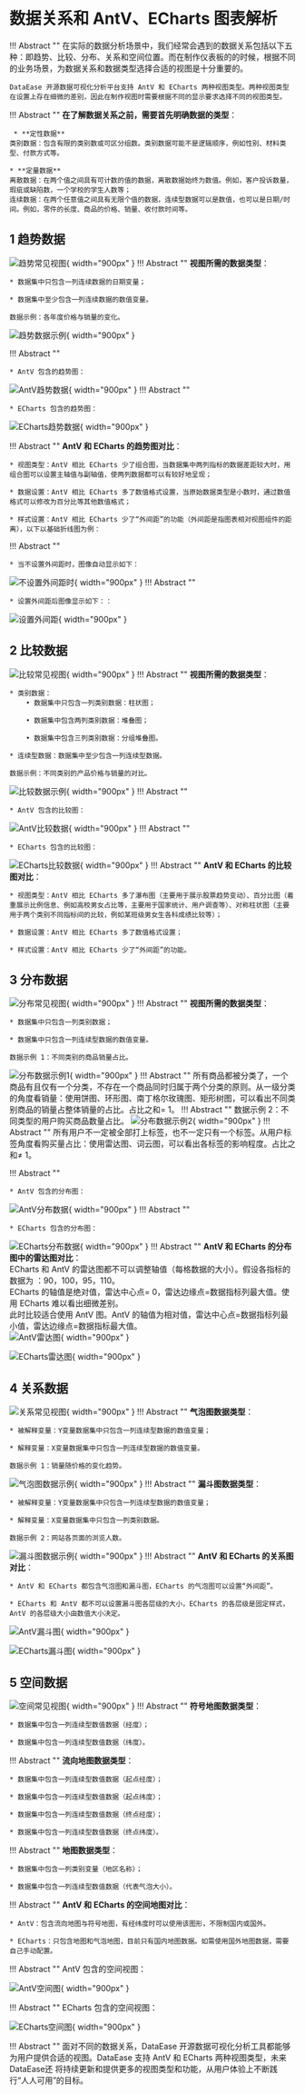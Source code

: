 # 数据关系和 AntV、ECharts 图表解析
!!! Abstract ""
    在实际的数据分析场景中，我们经常会遇到的数据关系包括以下五种：即趋势、比较、分布、关系和空间位置。而在制作仪表板的的时候，根据不同的业务场景，为数据关系和数据类型选择合适的视图是十分重要的。

    DataEase 开源数据可视化分析平台支持 AntV 和 ECharts 两种视图类型。两种视图类型在设置上存在细微的差别，因此在制作视图时需要根据不同的显示要求选择不同的视图类型。

!!! Abstract ""
    **在了解数据关系之前，需要首先明确数据的类型**：  
   
     * **定性数据**  
    类别数据：包含有限的类别数或可区分组数。类别数据可能不是逻辑顺序，例如性别、材料类型、付款方式等。  

    * **定量数据**  
    离散数据：在两个值之间具有可计数的值的数据，离散数据始终为数值。例如，客户投诉数量，瑕疵或缺陷数，一个学校的学生人数等；  
    连续数据：在两个任意值之间具有无限个值的数据，连续型数据可以是数值，也可以是日期/时间。例如，零件的长度、商品的价格、销量、收付款时间等。  

## 1 趋势数据
![趋势常见视图](https://blog.fit2cloud.com/upload/%E5%9B%BE01-ouhv.png){ width="900px" }
!!! Abstract ""
    **视图所需的数据类型**：

    * 数据集中只包含一列连续数据的日期变量；

    * 数据集中至少包含一列连续数据的数值变量。

    数据示例：各年度价格与销量的变化。
![趋势数据示例](https://blog.fit2cloud.com/upload/%E8%A1%A81-tjiv.png){ width="900px" }

!!! Abstract ""

    * AntV 包含的趋势图：

![AntV趋势数据](https://blog.fit2cloud.com/upload/%E5%9B%BE02-txcq.png){ width="900px" }
!!! Abstract ""

    * ECharts 包含的趋势图：

![ECharts趋势数据](https://blog.fit2cloud.com/upload/%E5%9B%BE03-cqfa.png){ width="900px" }

!!! Abstract ""
    **AntV 和 ECharts 的趋势图对比**：

    * 视图类型：AntV 相比 ECharts 少了组合图，当数据集中两列指标的数据差距较大时，用组合图可以设置主轴值与副轴值，使两列数据都可以有较好地呈现；

    * 数据设置：AntV 相比 ECharts 多了数值格式设置，当原始数据类型是小数时，通过数值格式可以修改为百分比等其他数值格式；

    * 样式设置：AntV 相比 ECharts 少了“外间距”的功能（外间距是指图表相对视图组件的距离），以下以基础折线图为例：

!!! Abstract ""

    * 当不设置外间距时，图像自动显示如下：

![不设置外间距时](https://blog.fit2cloud.com/upload/%E5%9B%BE04-qevm.png ){ width="900px" }
!!! Abstract ""

    * 设置外间距后图像显示如下：：

![设置外间距](https://blog.fit2cloud.com/upload/%E5%9B%BE05-xoij.png){ width="900px" }

## 2 比较数据
![比较常见视图](https://blog.fit2cloud.com/upload/%E5%9B%BE06-gdyc.png){ width="900px" }
!!! Abstract ""
    **视图所需的数据类型**：

    * 类别数据：  
        • 数据集中只包含一列类别数据：柱状图；

        • 数据集中包含两列类别数据：堆叠图；

        • 数据集中包含三列类别数据：分组堆叠图。

    * 连续型数据：数据集中至少包含一列连续型数据。

    数据示例：不同类别的产品价格与销量的对比。
![比较数据示例](https://blog.fit2cloud.com/upload/%E8%A1%A82.png){ width="900px" }
!!! Abstract ""

    * AntV 包含的比较图：

![AntV比较数据](https://blog.fit2cloud.com/upload/%E5%9B%BE07-hfpi.png){ width="900px" }
!!! Abstract ""

    * ECharts 包含的比较图：

![ECharts比较数据](https://blog.fit2cloud.com/upload/%E5%9B%BE08-lwzj.png){ width="900px" }
!!! Abstract ""
    **AntV 和 ECharts 的比较图对比**：

    * 视图类型：AntV 相比 ECharts 多了瀑布图（主要用于展示股票趋势变动）、百分比图（着重展示比例信息、例如高校男女占比等，主要用于国家统计、用户调查等）、对称柱状图（主要用于两个类别不同指标间的比较，例如某班级男女生各科成绩比较等）；

    * 数据设置：AntV 相比 ECharts 多了数值格式设置；

    * 样式设置：AntV 相比 ECharts 少了“外间距”的功能。

## 3 分布数据
![分布常见视图](https://blog.fit2cloud.com/upload/%E5%9B%BE09-ptef.png){ width="900px" }
!!! Abstract ""
    **视图所需的数据类型**：

    * 数据集中只包含一列类别数据；

    * 数据集中只包含一列连续型数据的数值变量。

    数据示例 1：不同类别的商品销量占比。
![分布数据示例1](https://blog.fit2cloud.com/upload/%E8%A1%A83.png){ width="900px" }
!!! Abstract ""
    所有商品都被分类了，一个商品有且仅有一个分类，不存在一个商品同时归属于两个分类的原则。从一级分类的角度看销量：使用饼图、环形图、南丁格尔玫瑰图、矩形树图，可以看出不同类别商品的销量占整体销量的占比。占比之和= 1。
!!! Abstract ""
    数据示例 2：不同类型的用户购买商品数量占比。
![分布数据示例2](https://blog.fit2cloud.com/upload/%E8%A1%A84.png){ width="900px" }
!!! Abstract ""
    所有用户不一定被全部打上标签，也不一定只有一个标签。从用户标签角度看购买量占比：使用雷达图、词云图，可以看出各标签的影响程度。占比之和≠ 1。

!!! Abstract ""

    * AntV 包含的分布图：

![AntV分布数据](https://blog.fit2cloud.com/upload/%E5%9B%BE10-nmkw.png){ width="900px" }
!!! Abstract ""

    * ECharts 包含的分布图：

![ECharts分布数据](https://blog.fit2cloud.com/upload/%E5%9B%BE11-qmyy.png){ width="900px" }
!!! Abstract ""
    **AntV 和 ECharts 的分布图中的雷达图对比**：   
    ECharts 和 AntV 的雷达图都不可以调整轴值（每格数据的大小）。假设各指标的数据为 ：90，100，95，110。  
    ECharts 的轴值是绝对值，雷达中心点= 0，雷达边缘点=数据指标列最大值。使用 ECharts 难以看出细微差别。  
    此时比较适合使用 AntV 图。AntV 的轴值为相对值，雷达中心点=数据指标列最小值，雷达边缘点=数据指标最大值。  
![AntV雷达图](https://blog.fit2cloud.com/upload/%E5%9B%BE13-sxnn.png){ width="900px" }

![ECharts雷达图](https://blog.fit2cloud.com/upload/%E5%9B%BE12-ymyl.png){ width="900px" }

## 4 关系数据
![关系常见视图](https://blog.fit2cloud.com/upload/%E5%9B%BE14-hwpg.png){ width="900px" }
!!! Abstract ""
    **气泡图数据类型**：

    * 被解释变量：Y变量数据集中只包含一列连续型数据的数值变量；

    * 解释变量：X变量数据集中只包含一列连续型数据的数值变量。

    数据示例 1：销量随价格的变化趋势。
![气泡图数据示例](https://blog.fit2cloud.com/upload/%E8%A1%A85.png){ width="900px" }
!!! Abstract ""
    **漏斗图数据类型**：

    * 被解释变量：Y变量数据集中只包含一列连续型数据的数值变量；

    * 解释变量：X变量数据集中只包含一列类别数据。

    数据示例 2：网站各页面的浏览人数。
![漏斗图数据示例](https://blog.fit2cloud.com/upload/%E8%A1%A86.png){ width="900px" }
!!! Abstract ""
    **AntV 和 ECharts 的关系图对比**：

    * AntV 和 ECharts 都包含气泡图和漏斗图，ECharts 的气泡图可以设置“外间距”。

    * ECharts 和 AntV 都不可以设置漏斗图各层级的大小，ECharts 的各层级是固定样式，AntV 的各层级大小由数值大小决定。

![AntV漏斗图](https://blog.fit2cloud.com/upload/%E5%9B%BE16-ynae.png){ width="900px" }

![ECharts漏斗图](https://blog.fit2cloud.com/upload/%E5%9B%BE15-hmes.png){ width="900px" }

## 5 空间数据
![空间常见视图](https://blog.fit2cloud.com/upload/%E5%9B%BE17-nhrq.png){ width="900px" }
!!! Abstract ""
    **符号地图数据类型**：

    * 数据集中包含一列连续型数值数据（经度）；

    * 数据集中包含一列连续型数值数据（纬度）。
!!! Abstract ""
    **流向地图数据类型**：

    * 数据集中包含一列连续型数值数据（起点经度）；

    * 数据集中包含一列连续型数值数据（起点纬度）；

    * 数据集中包含一列连续型数值数据（终点经度）；

    * 数据集中包含一列连续型数值数据（终点纬度）。
!!! Abstract ""
    **地图数据类型**：

    * 数据集中包含一列类别变量（地区名称）；

    * 数据集中包含一列连续型数值数据（代表气泡大小）。
!!! Abstract ""
    **AntV 和 ECharts 的空间地图对比**：

    * AntV：包含流向地图与符号地图，有经纬度时可以使用该图形，不限制国内或国外。

    * ECharts：只包含地图和气泡地图，目前只有国内地图数据。如需使用国外地图数据，需要自己手动配置。
!!! Abstract ""
    AntV 包含的空间视图：

![AntV空间图](https://blog.fit2cloud.com/upload/%E5%9B%BE18-cncr.png){ width="900px" }

!!! Abstract ""
    ECharts 包含的空间视图：
    
![ECharts空间图](https://blog.fit2cloud.com/upload/%E5%9B%BE19-ssii.png){ width="900px" }

!!! Abstract ""
    面对不同的数据关系，DataEase 开源数据可视化分析工具都能够为用户提供合适的视图。DataEase 支持 AntV 和 ECharts 两种视图类型，未来 DataEase还 将持续更新和提供更多的视图类型和功能，从用户体验上不断践行“人人可用”的目标。